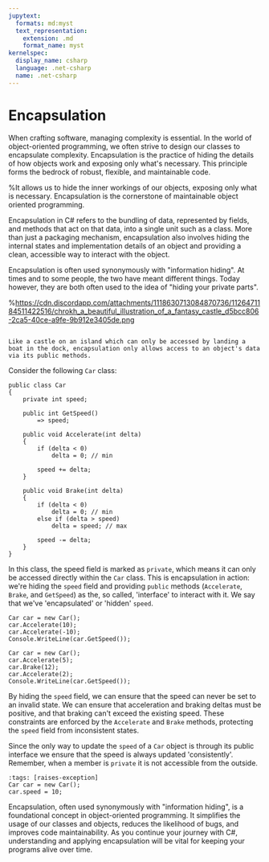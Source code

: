 ```yaml
---
jupytext:
  formats: md:myst
  text_representation:
    extension: .md
    format_name: myst
kernelspec:
  display_name: csharp
  language: .net-csharp
  name: .net-csharp
---
```


# Encapsulation

When crafting software, managing complexity is essential.
In the world of object-oriented programming, we often strive to design our classes to encapsulate complexity. Encapsulation is the practice of hiding the details of how objects work and exposing only what's necessary. This principle forms the bedrock of robust, flexible, and maintainable code.

%It allows us to hide the inner workings of our objects, exposing only what is necessary. Encapsulation is the cornerstone of maintainable object oriented programming.

Encapsulation in C# refers to the bundling of data, represented by fields, and methods that act on that data, into a single unit such as a class. More than just a packaging mechanism, encapsulation also involves hiding the internal states and implementation details of an object and providing a clean, accessible way to interact with the object.

Encapsulation is often used synonymously with "information hiding".
At times and to some people, the two have meant different things.
Today however, they are both often used to the idea of "hiding your private parts".

%https://cdn.discordapp.com/attachments/1118630713084870736/1126471184511422516/chrokh_a_beautiful_illustration_of_a_fantasy_castle_d5bcc806-2ca5-40ce-a9fe-9b912e3405de.png
```{figure} ../images/cover-encapsulation.jpg

Like a castle on an island which can only be accessed by landing a boat in the dock, encapsulation only allows access to an object's data via its public methods.
```

Consider the following `Car` class:

```{code-cell}
public class Car
{
    private int speed;

    public int GetSpeed()
        => speed;

    public void Accelerate(int delta)
    {
        if (delta < 0)
            delta = 0; // min

        speed += delta;
    }

    public void Brake(int delta)
    {
        if (delta < 0)
            delta = 0; // min
        else if (delta > speed)
            delta = speed; // max

        speed -= delta;
    }
}
```

In this class, the speed field is marked as `private`, which means it can only be accessed directly within the `Car` class. This is encapsulation in action: we're hiding the `speed` field and providing `public` methods (`Accelerate`, `Brake`, and `GetSpeed`) as the, so called, 'interface' to interact with it.
We say that we've 'encapsulated' or 'hidden' `speed`.

```{code-cell}
Car car = new Car();
car.Accelerate(10);
car.Accelerate(-10);
Console.WriteLine(car.GetSpeed());
```

```{code-cell}
Car car = new Car();
car.Accelerate(5);
car.Brake(12);
car.Accelerate(2);
Console.WriteLine(car.GetSpeed());
```

By hiding the `speed` field, we can ensure that the speed can never be set to an invalid state. We can ensure that acceleration and braking deltas must be positive, and that braking can't exceed the existing speed. These constraints are enforced by the `Accelerate` and `Brake` methods, protecting the `speed` field from inconsistent states.

Since the only way to update the `speed` of a `Car` object is through its public interface we ensure that the speed is always updated 'consistently'.
Remember, when a member is `private` it is not accessible from the outside.

```{code-cell}
:tags: [raises-exception]
Car car = new Car();
car.speed = 10;
```

Encapsulation, often used synonymously with "information hiding", is a foundational concept in object-oriented programming. It simplifies the usage of our classes and objects, reduces the likelihood of bugs, and improves code maintainability. As you continue your journey with C#, understanding and applying encapsulation will be vital for keeping your programs alive over time.

